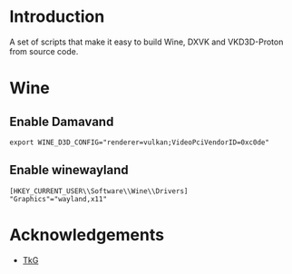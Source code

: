 # Introduction

A set of scripts that make it easy to build Wine, DXVK and VKD3D-Proton from source code.


# Wine
## Enable Damavand
```
export WINE_D3D_CONFIG="renderer=vulkan;VideoPciVendorID=0xc0de"
```

## Enable winewayland
```reg
[HKEY_CURRENT_USER\\Software\\Wine\\Drivers]
"Graphics"="wayland,x11"
```

# Acknowledgements
* [TkG](https://github.com/Tk-Glitch)
